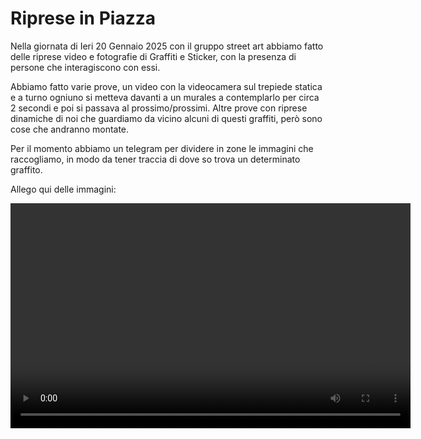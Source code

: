 # Riprese in Piazza

Nella giornata di Ieri 20 Gennaio 2025 con il gruppo street art abbiamo fatto delle riprese video e fotografie di Graffiti e Sticker, con la presenza di persone che interagiscono con essi.

Abbiamo fatto varie prove, un video con la videocamera sul trepiede statica e a turno ogniuno si metteva davanti a un murales a contemplarlo per circa 2 secondi e poi si passava al prossimo/prossimi. Altre prove con riprese dinamiche di noi che guardiamo da vicino alcuni di questi graffiti, però sono cose che andranno montate.

Per il momento abbiamo un telegram per dividere in zone le immagini che raccogliamo, in modo da tener traccia di dove so trova un determinato graffito.

Allego qui delle immagini:

<video width="640" height="360" controls>
  <source src="../20Gen/pr2.mp4" type="video/mp4">
</video>